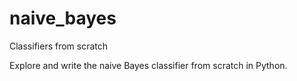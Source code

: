 # naive_bayes
Classifiers from scratch

Explore and write the naive Bayes classifier from scratch in Python.  
